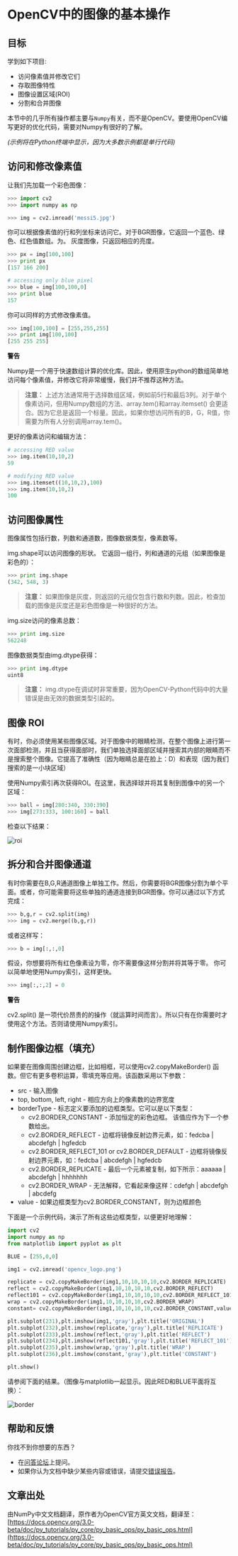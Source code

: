 <meta name="keywords" content="OpenCV,OpenCV使用numpy操作图像" />

# OpenCV中的图像的基本操作

## 目标

学到如下项目:

- 访问像素值并修改它们
- 存取图像特性
- 图像设置区域(ROI)
- 分割和合并图像

本节中的几乎所有操作都主要与``Numpy``有关，而不是OpenCV。要使用OpenCV编写更好的优化代码，需要对Numpy有很好的了解。

*(示例将在Python终端中显示，因为大多数示例都是单行代码)*

## 访问和修改像素值

让我们先加载一个彩色图像：

```python
>>> import cv2
>>> import numpy as np

>>> img = cv2.imread('messi5.jpg')
```

你可以根据像素值的行和列坐标来访问它。对于BGR图像，它返回一个蓝色、绿色、红色值数组。为。
灰度图像，只返回相应的亮度。

```python
>>> px = img[100,100]
>>> print px
[157 166 200]

# accessing only blue pixel
>>> blue = img[100,100,0]
>>> print blue
157
```

你可以同样的方式修改像素值。

```python
>>> img[100,100] = [255,255,255]
>>> print img[100,100]
[255 255 255]
```

<div class="warning-warp">
<b>警告</b>

<p>Numpy是一个用于快速数组计算的优化库。因此，使用原生python的数组简单地访问每个像素值，并修改它将非常缓慢，我们并不推荐这种方法。</p>
</div>

> **注意：** 上述方法通常用于选择数组区域，例如前5行和最后3列。对于单个像素访问，但用Numpy数组的方法、array.tem()和array.itemset() 会更适合。因为它总是返回一个标量。因此，如果你想访问所有的B，G，R值，你需要为所有人分别调用array.tem()。

更好的像素访问和编辑方法：

```python
# accessing RED value
>>> img.item(10,10,2)
59

# modifying RED value
>>> img.itemset((10,10,2),100)
>>> img.item(10,10,2)
100
```

## 访问图像属性

图像属性包括行数，列数和通道数，图像数据类型，像素数等。

img.shape可以访问图像的形状。 它返回一组行，列和通道的元组（如果图像是彩色的）：

```python
>>> print img.shape
(342, 548, 3)
```

> **注意：** 如果图像是灰度，则返回的元组仅包含行数和列数。因此，检查加载的图像是灰度还是彩色图像是一种很好的方法。

img.size访问的像素总数：

```python
>>> print img.size
562248
```

图像数据类型由img.dtype获得：

```python
>>> print img.dtype
uint8
```

> **注意：** img.dtype在调试时非常重要，因为OpenCV-Python代码中的大量错误是由无效的数据类型引起的。

## 图像 ROI

有时，你必须使用某些图像区域。对于图像中的眼睛检测，在整个图像上进行第一次面部检测，并且当获得面部时，我们单独选择面部区域并搜索其内部的眼睛而不是搜索整个图像。它提高了准确性（因为眼睛总是在脸上：D）和表现（因为我们搜索的是一小块区域）

使用Numpy索引再次获得ROI。在这里，我选择球并将其复制到图像中的另一个区域：

```python
>>> ball = img[280:340, 330:390]
>>> img[273:333, 100:160] = ball
```

检查以下结果：

![roi](/static/images/roi.jpg)

## 拆分和合并图像通道

有时你需要在B,G,R通道图像上单独工作。然后，你需要将BGR图像分割为单个平面。或者，你可能需要将这些单独的通道连接到BGR图像。你可以通过以下方式完成：

```python
>>> b,g,r = cv2.split(img)
>>> img = cv2.merge((b,g,r))
```

或者这样写：

```python
>>> b = img[:,:,0]
```

假设，你想要将所有红色像素设为零，你不需要像这样分割并将其等于零。 你可以简单地使用Numpy索引，这样更快。

```python
>>> img[:,:,2] = 0
```

<div class="warning-warp">
<b>警告</b>

<p>cv2.split() 是一项代价昂贵的的操作（就运算时间而言）。所以只有在你需要时才使用这个方法。否则请使用Numpy索引。</p>
</div>

## 制作图像边框（填充）

如果要在图像周围创建边框，比如相框，可以使用cv2.copyMakeBorder() 函数。但它有更多卷积运算，零填充等应用。该函数采用以下参数：

- src - 输入图像
- top, bottom, left, right - 相应方向上的像素数的边界宽度
- borderType - 标志定义要添加的边框类型。它可以是以下类型：
    - cv2.BORDER_CONSTANT - 添加恒定的彩色边框。 该值应作为下一个参数给出。
    - cv2.BORDER_REFLECT - 边框将镜像反射边界元素，如：fedcba | abcdefgh | hgfedcb
    - cv2.BORDER_REFLECT_101 or cv2.BORDER_DEFAULT - 边框将镜像反射边界元素，如：fedcba | abcdefgh | hgfedcb
    - cv2.BORDER_REPLICATE - 最后一个元素被复制，如下所示：aaaaaa | abcdefgh | hhhhhhh
    - cv2.BORDER_WRAP - 无法解释，它看起来像这样：cdefgh | abcdefgh | abcdefg
- value - 如果边框类型为cv2.BORDER_CONSTANT，则为边框颜色

下面是一个示例代码，演示了所有这些边框类型，以便更好地理解：

```python
import cv2
import numpy as np
from matplotlib import pyplot as plt

BLUE = [255,0,0]

img1 = cv2.imread('opencv_logo.png')

replicate = cv2.copyMakeBorder(img1,10,10,10,10,cv2.BORDER_REPLICATE)
reflect = cv2.copyMakeBorder(img1,10,10,10,10,cv2.BORDER_REFLECT)
reflect101 = cv2.copyMakeBorder(img1,10,10,10,10,cv2.BORDER_REFLECT_101)
wrap = cv2.copyMakeBorder(img1,10,10,10,10,cv2.BORDER_WRAP)
constant= cv2.copyMakeBorder(img1,10,10,10,10,cv2.BORDER_CONSTANT,value=BLUE)

plt.subplot(231),plt.imshow(img1,'gray'),plt.title('ORIGINAL')
plt.subplot(232),plt.imshow(replicate,'gray'),plt.title('REPLICATE')
plt.subplot(233),plt.imshow(reflect,'gray'),plt.title('REFLECT')
plt.subplot(234),plt.imshow(reflect101,'gray'),plt.title('REFLECT_101')
plt.subplot(235),plt.imshow(wrap,'gray'),plt.title('WRAP')
plt.subplot(236),plt.imshow(constant,'gray'),plt.title('CONSTANT')

plt.show()
```

请参阅下面的结果。（图像与matplotlib一起显示。因此RED和BLUE平面将互换）：

![border](/static/images/border.jpg)

## 帮助和反馈

你找不到你想要的东西？
- 在[问答论坛](http://answers.opencv.org/)上提问。
- 如果你认为文档中缺少某些内容或错误，请提交[错误报告](http://code.opencv.org/)。

## 文章出处

由NumPy中文文档翻译，原作者为OpenCV官方英文文档，翻译至：[https://docs.opencv.org/3.0-beta/doc/py_tutorials/py_core/py_basic_ops/py_basic_ops.html](https://docs.opencv.org/3.0-beta/doc/py_tutorials/py_core/py_basic_ops/py_basic_ops.html)
